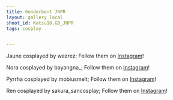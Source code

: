 ```yaml
---
title: Genderbent JNPR
layout: gallery_local
shoot_id: Katsu18.GB_JNPR
tags: cosplay


---
```


Jaune cosplayed by wezrez; Follow them on [Instagram](https://www.instagram.com/wezrez)!

Nora cosplayed by bayangna_; Follow them on [Instagram](https://www.instagram.com/bayangna_)!

Pyrrha cosplayed by mobiusmelt; Follow them on [Instagram](https://www.instagram.com/mobiusmelt)!

Ren cosplayed by sakura_sancosplay; Follow them on [Instagram](https://www.instagram.com/sakura_sancosplay)!

